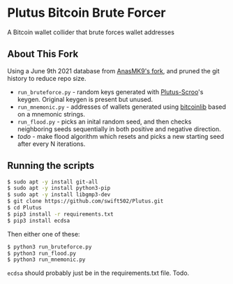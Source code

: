 # Plutus Bitcoin Brute Forcer

A Bitcoin wallet collider that brute forces wallet addresses

## About This Fork

Using a June 9th 2021 database from [AnasMK9's fork](https://github.com/AnasMK9/Plutus), and pruned the git history to reduce repo size.

- `run_bruteforce.py` - random keys generated with [Plutus-Scroo](https://github.com/franzkruhm/Plutus-Scroo)'s keygen. Original keygen is present but unused.
- `run_mnemonic.py` - addresses of wallets generated using [bitcoinlib](https://pypi.org/project/bitcoinlib/) based on a mnemonic strings.
- `run_flood.py` - picks an inital random seed, and then checks neighboring seeds sequentially in both positive and negative direction.
- _todo_ - make flood algorithm which resets and picks a new starting seed after every N iterations.

## Running the scripts

```bash
$ sudo apt -y install git-all
$ sudo apt -y install python3-pip
$ sudo apt -y install libgmp3-dev
$ git clone https://github.com/swift502/Plutus.git
$ cd Plutus
$ pip3 install -r requirements.txt
$ pip3 install ecdsa
```

Then either one of these:

```bash
$ python3 run_bruteforce.py
$ python3 run_flood.py
$ python3 run_mnemonic.py
```

`ecdsa` should probably just be in the requirements.txt file. Todo.
